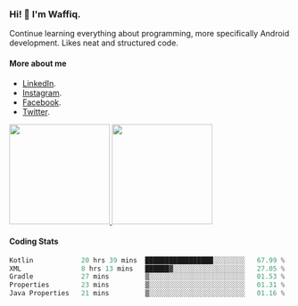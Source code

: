 ### Hi! 👋 I'm Waffiq.

Continue learning everything about programming, more specifically Android development. Likes neat and structured code.

#### More about me 
- [LinkedIn](https://www.linkedin.com/in/waffiq-aziz/).
- [Instagram](https://www.instagram.com/waffiqaziz/).
- [Facebook](https://web.facebook.com/WaffiqAziz/).
- [Twitter](https://twitter.com/AzizWaffiq).

<p align="left">
<a href="https://github.com/waffiqaziz">
  <img height="180em" src="https://github-readme-stats-eight-theta.vercel.app/api?username=waffiqaziz&show_icons=true&theme=algolia&include_all_commits=true&count_private=true"/>
  <img height="180em" src="https://github-readme-stats-eight-theta.vercel.app/api/top-langs/?username=waffiqaziz&layout=compact&langs_count=8&theme=algolia"/>
</a>
</p>

#### Coding Stats
<!--START_SECTION:waka-->

```rust
Kotlin            20 hrs 39 mins  █████████████████░░░░░░░░   67.99 %
XML               8 hrs 13 mins   ██████▓░░░░░░░░░░░░░░░░░░   27.05 %
Gradle            27 mins         ▒░░░░░░░░░░░░░░░░░░░░░░░░   01.53 %
Properties        23 mins         ▒░░░░░░░░░░░░░░░░░░░░░░░░   01.31 %
Java Properties   21 mins         ▒░░░░░░░░░░░░░░░░░░░░░░░░   01.16 %
```

<!--END_SECTION:waka-->

